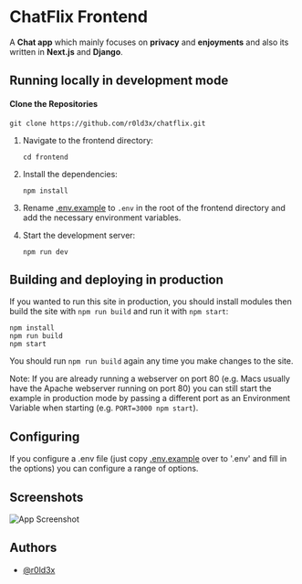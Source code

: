 # ChatFlix Frontend

A **Chat app** which mainly focuses on **privacy** and **enjoyments** and also its written in **Next.js** and **Django**.

## Running locally in development mode

#### Clone the Repositories

    git clone https://github.com/r0ld3x/chatflix.git

1.  Navigate to the frontend directory:

    ```
    cd frontend
    ```

2.  Install the dependencies:

    ```
    npm install
    ```

3.  Rename [.env.example](https://github.com/r0ld3x/chatflix-frontend/blob/master/.env.example) to `.env` in the root of the frontend directory and add the necessary environment variables.

4.  Start the development server:

    ```
    npm run dev
    ```

## Building and deploying in production

If you wanted to run this site in production, you should install modules then build the site with `npm run build` and run it with `npm start`:

    npm install
    npm run build
    npm start

You should run `npm run build` again any time you make changes to the site.

Note: If you are already running a webserver on port 80 (e.g. Macs usually have the Apache webserver running on port 80) you can still start the example in production mode by passing a different port as an Environment Variable when starting (e.g. `PORT=3000 npm start`).

## Configuring

If you configure a .env file (just copy [.env.example](https://github.com/r0ld3x/chatflix-frontend/blob/master/.env.example) over to '.env' and fill in the options) you can configure a range of options.

## Screenshots

![App Screenshot](https://github.com/r0ld3x/chatflix/assets/77254818/d6dbc62f-4b0e-40c6-89be-41717cf28f96)

## Authors

- [@r0ld3x](https://www.github.com/r0ld3x)

